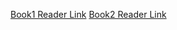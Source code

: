 [Book1 Reader Link](https://read.readwise.io/filter/category%3Apdf/split/triage_status/new/read/01jqfg7h46xak4phbqbd9bfqqp)
[Book2 Reader Link](https://read.readwise.io/filter/category%3Apdf/split/triage_status/new/read/01jqfg7htq2vdzdff5zdjw6xjw)